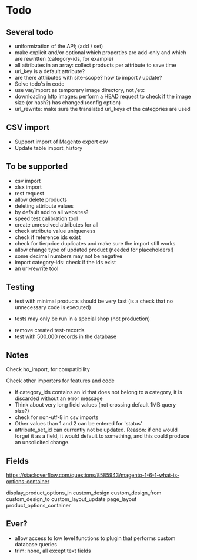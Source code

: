 # Todo

## Several todo

* uniformization of the API; (add / set)
* make explicit and/or optional which properties are add-only and which are rewritten (category-ids, for example)
* all attributes in an array: collect products per attribute to save time
* url_key is a default attribute?
* are there attributes with site-scope? how to import / update?
* Solve todo's in code
* use var/import as temporary image directory, not /etc
* downloading http images: perform a HEAD request to check if the image size (or hash?) has changed (config option)
* url_rewrite: make sure the translated url_keys of the categories are used

## CSV import

* Support import of Magento export csv
* Update table import_history

## To be supported

* csv import
* xlsx import
* rest request
* allow delete products
* deleting attribute values
* by default add to all websites?
* speed test calibration tool
* create unresolved attributes for all
* check attribute value uniqueness
* check if reference ids exist
* check for tierprice duplicates and make sure the import still works
* allow change type of updated product (needed for placeholders!)
* some decimal numbers may not be negative
* import category-ids: check if the ids exist
* an url-rewrite tool

## Testing

- test with minimal products should be very fast (is a check that no unnecessary code is executed)
* tests may only be run in a special shop (not production)
- remove created test-records
- test with 500.000 records in the database

## Notes

Check ho_import, for compatibility

Check other importers for features and code

* If category_ids contains an id that does not belong to a category, it is discarded without an error message
* Think about very long field values (not crossing default 1MB query size?)
* check for non-utf-8 in csv imports
* Other values than 1 and 2 can be entered for 'status'
* attribute_set_id can currently not be updated. Reason: if one would forget it as a field, it would default to something, and this could produce an unsolicited change.

## Fields

https://stackoverflow.com/questions/8585943/magento-1-6-1-what-is-options-container

display_product_options_in
custom_design
custom_design_from
custom_design_to
custom_layout_update
page_layout
product_options_container

## Ever?

* allow access to low level functions to plugin that performs custom database queries
* trim: none, all except text fields
